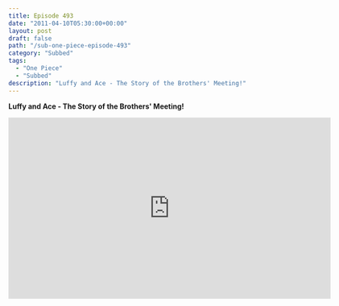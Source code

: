 ```yaml
---
title: Episode 493
date: "2011-04-10T05:30:00+00:00"
layout: post
draft: false
path: "/sub-one-piece-episode-493"
category: "Subbed"
tags:
  - "One Piece"
  - "Subbed"
description: "Luffy and Ace - The Story of the Brothers' Meeting!"
---
```


**Luffy and Ace - The Story of the Brothers' Meeting!**

<iframe width="640" height="360" src="https://www.rapidvideo.com/e/G6FRPEZGIV" frameborder="0" marginwidth=0 marginheight=0 scrolling=no allowfullscreen></iframe>

